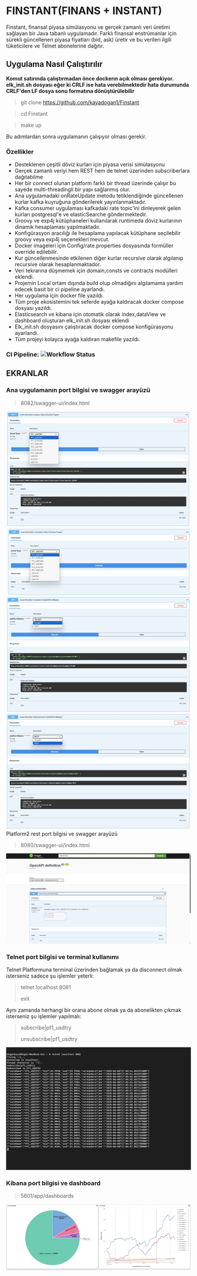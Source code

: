 # FINSTANT(FINANS + INSTANT)
Finstant, finansal piyasa simülasyonu ve gerçek zamanlı veri üretimi sağlayan bir Java tabanlı uygulamadır. Farklı finansal enstrümanlar için sürekli güncellenen piyasa fiyatları (bid, ask) üretir ve bu verileri ilgili tüketicilere ve Telnet abonelerine dağıtır.

## Uygulama Nasıl Çalıştırılır
**Komut satırında çalıştırmadan önce dockerın açık olması gerekiyor.**
**elk_init.sh dosyası eğer ki CRLF ise hata verebilmektedir hata durumunda CRLF'den LF dosya sonu formatına dönüştürülebilir**
>git clone https://github.com/kayadogan1/Finstant

>cd Finstant

>make up

Bu adımlardan sonra uygulamanın çalışıyor olması gerekir.


### Özellikler
* Desteklenen çeşitli döviz kurları için piyasa verisi simülasyonu
* Gerçek zamanlı veriyi hem REST  hem de telnet üzerinden subscriberlara dağıtabilme
* Her bir connect olunan platform farklı bir thread üzerinde çalışır bu sayede multi-threadingli bir yapı sağlanmış olur.
* Ana uygulamadaki onRateUpdate metodu tetiklendiğinde güncellenen kurlar kafka kuyruğuna gönderilerek yayınlanmaktadır.
* Kafka consumer uygulaması kafkadaki rate topic'ini dinleyerek gelen kurları postgresql'e ve elasticSearche göndermektedir.
* Groovy ve exp4j kütüphaneleri kullanılarak runtimeda döviz kurlarının dinamik hesaplaması yapılmaktadır.
* Konfigürasyon aracılığı ile hesaplama yapılacak kütüphane seçilebilir groovy veya exp4j seçenekleri mevcut.
* Docker imageleri için Config/rate.properties dosyasında formüller override edilebilir.
* Kur güncellenmesinde etkilenen diğer kurlar recursive olarak algılanıp recursive olarak hesaplanmaktador.
* Veri tekrarına düşmemek için domain,consts ve contracts modülleri eklendi.
* Projemin Local ortam dışında build olup olmadığını algılamama yardım edecek basit bir ci pipeline ayarlandı.
* Her uygulama için docker file yazıldı.
* Tüm proje ekosistemini tek seferde ayağa kaldıracak docker compose dosyası yazıldı.
* Elasticsearch ve kibana için otomatik olarak index,dataView ve dashboard oluşturan elk_init.sh dosyası eklendi
* Elk_init.sh dosyasını çalıştıracak docker compose konfigürasyonu ayarlandı.
* Tüm projeyi kolayca ayağa kaldıran makefile yazıldı.

### CI Pipeline: ![Workflow Status](https://github.com/kayadogan1/Finstant/actions/workflows/maven.yml/badge.svg)

## EKRANLAR

### Ana uygulamanın port bilgisi ve swagger arayüzü
>8082/swagger-ui/index.html
>
![Ana uygulama abonelik islemi](docs/ana-uygulama-subscribe.jpeg)
![Ana uygulama_abonelikten_cikma_islemi](docs/ana-uygulama-unsubscribe.jpeg)
![Ana uygulama baglanma islemi](docs/ana-uygulama-connect.jpeg)
![Ana uygulama baglantiyi kesme_islemi](docs/ana-uygulama-disconnect.jpeg)
Platform2 rest port bilgisi ve swagger arayüzü
>8080/swagger-ui/index.html
>
![platform2_rest abonelik islemi](docs/platform2-rest-subsribe.jpeg)
### Telnet  port bilgisi ve terminal kullanımı

Telnet Platformuna terminal üzerinden bağlamak ya da disconnect olmak
isterseniz sadece şu işlemler yeterli:
> telnet localhost 8081
> 
> exit
> 
Aynı zamanda herhangi bir orana abone olmak ya da abonelikten çıkmak isterseniz şu işlemler yapılmalı:
> subscribe|pf1_usdtry
> 
> unsubscribe|pf1_usdtry
> 
![telnet_islemler](/docs/telnet-islemler.png)
### Kibana port bilgisi ve dashboard
>5601/app/dashboards
>
![Kibana](docs/kibana.jpeg)
